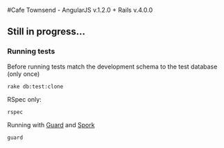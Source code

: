 #Cafe Townsend - AngularJS v.1.2.0 + Rails v.4.0.0

## Still in progress...


### Running tests

Before running tests match the development schema to the test database (only once)

    rake db:test:clone

RSpec only:

    rspec

Running with [Guard](https://github.com/guard/guard) and [Spork](https://github.com/sporkrb/spork)

    guard




